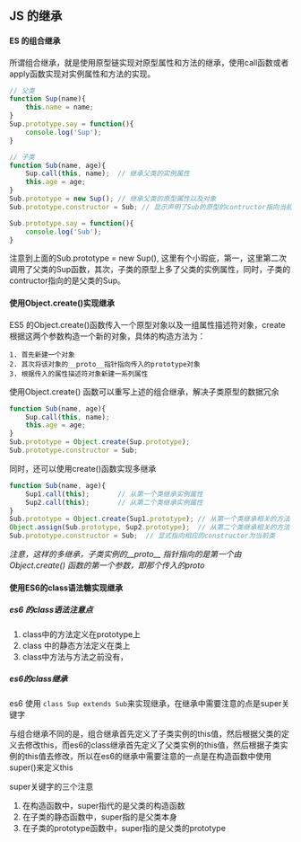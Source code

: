 ## JS 的继承

#### ES 的组合继承

所谓组合继承，就是使用原型链实现对原型属性和方法的继承，使用call函数或者apply函数实现对实例属性和方法的实现。

```javascript
// 父类
function Sup(name){
    this.name = name;
}
Sup.prototype.say = function(){
    console.log('Sup');
}

// 子类
function Sub(name, age){
    Sup.call(this, name);  // 继承父类的实例属性
    this.age = age; 
}
Sub.prototype = new Sup(); // 继承父类的原型属性以及对象
Sub.prototype.constructor = Sub; // 显示声明了Sub的原型的contructor指向当前的Sub构造函数

Sub.prototype.say = function(){
    console.log('Sub');
}
```

注意到上面的Sub.prototype = new Sup(), 这里有个小瑕疵，第一，这里第二次调用了父类的Sup函数，其次，子类的原型上多了父类的实例属性，同时，子类的contructor指向的是父类的Sup。



#### 使用Object.create()实现继承

ES5 的Object.create()函数传入一个原型对象以及一组属性描述符对象，create根据这两个参数构造一个新的对象，具体的构造方法为：

 	1. 首先新建一个对象
	2. 其次将该对象的__proto__指针指向传入的prototype对象
	3. 根据传入的属性描述符对象新建一系列属性

使用Object.create() 函数可以重写上述的组合继承，解决子类原型的数据冗余

```javascript
function Sub(name, age){
    Sup.call(this, name);
  	this.age = age; 
}
Sub.prototype = Object.create(Sup.prototype); 
Sub.prototype.constructor = Sub; 
```



同时，还可以使用create()函数实现多继承

```Javascript
function Sub(name, age){
    Sup1.call(this);       // 从第一个类继承实例属性
    Sup2.call(this);       // 从第二个类继承实例属性
}
Sub.prototype = Object.create(Sup1.prototype); // 从第一个类继承相关的方法
Object.assign(Sub.prototype, Sup2.prototype);  // 从第二个类继承相关的方法
Sub.prototype.constructor = Sub;  // 显式指向相应的constructor为当前类
```

*注意，这样的多继承，子类实例的__proto__ 指针指向的是第一个由Object.create() 函数的第一个参数，即那个传入的proto*



#### 使用ES6的class语法糖实现继承

##### es6 的class语法注意点

1. class中的方法定义在prototype上
2. class 中的静态方法定义在类上
3. class中方法与方法之前没有，

##### es6的class继承

es6 使用 `class Sup extends Sub`来实现继承，在继承中需要注意的点是super关键字

与组合继承不同的是，组合继承首先定义了子类实例的this值，然后根据父类的定义去修改this，而es6的class继承首先定义了父类实例的this值，然后根据子类实例的this值去修改，所以在es6的继承中需要注意的一点是在构造函数中使用super()来定义this

super关键字的三个注意

1. 在构造函数中，super指代的是父类的构造函数
2. 在子类的静态函数中，super指的是父类本身
3. 在子类的prototype函数中，super指的是父类的prototype